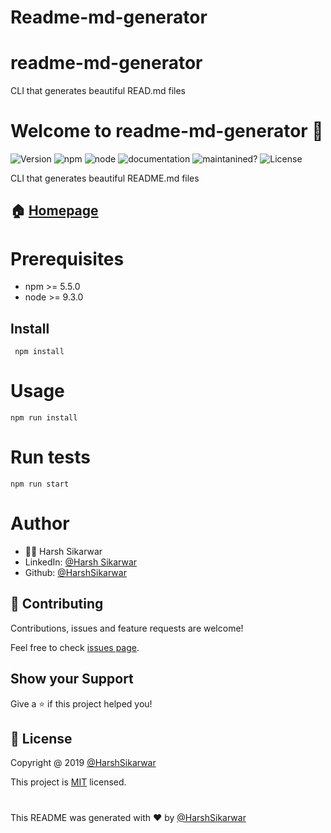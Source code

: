 # Readme-md-generator

# readme-md-generator
CLI that generates beautiful READ.md files
# Welcome to readme-md-generator 👋 

![Version](https://img.shields.io/static/v1?label=version&message=%3E=0.5.0&color=blue) ![npm](https://img.shields.io/static/v1?label=npm&message=%3E=0.5.0&color=blue) ![node](https://img.shields.io/static/v1?label=node&message=%3E=9.3.0&color=blue) ![documentation](https://img.shields.io/static/v1?label=documentation&message=yes&color=green) ![maintanined?](https://img.shields.io/static/v1?label=maintained?&message=yes&color=green) ![License](https://img.shields.io/static/v1?label=license&message=MIT&color=orange)

  CLI that generates beautiful README.md files
## 🏠  [Homepage](https://github.com/harshsikarwar20/Readme-md-generator)
 # Prerequisites
   *  npm >= 5.5.0
   *  node >= 9.3.0

 ## Install
     npm install 

 # Usage

    npm run install

 # Run tests

    npm run start

 # Author
  * 🙍‍♂️ Harsh Sikarwar
  * LinkedIn: [@Harsh Sikarwar](https://www.linkedin.com/in/harsh-sikarwar-5b57a0255)
  * Github: [@HarshSikarwar](https://github.com/harshsikarwar20)
 
 ## 🤝 Contributing

Contributions, issues and feature requests are welcome!

Feel free to check [issues page](https://stackoverflow.com/questions/61156173/find-all-my-contributions-including-issues).

## Show your Support
Give a ⭐ if this project helped you!

## 📝 License

 Copyright @ 2019 [@HarshSikarwar](https://github.com/Anushri-glitch)

This project is [MIT](http://it.mitindia.edu/) licensed.

# 

This README was generated with ❤️ by [@HarshSikarwar](https://github.com/harshsikarwar20)
